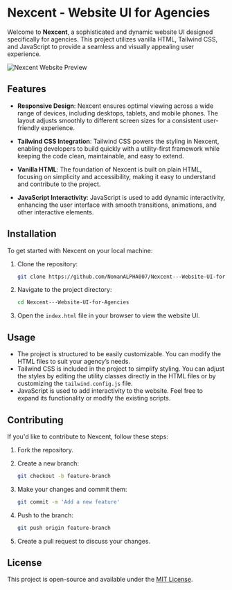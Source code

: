 # Nexcent - Website UI for Agencies

Welcome to **Nexcent**, a sophisticated and dynamic website UI designed specifically for agencies. This project utilizes vanilla HTML, Tailwind CSS, and JavaScript to provide a seamless and visually appealing user experience.

![Nexcent Website Preview](C:/Users/User/OneDrive/ドキュメント/ALL%20MY%20CODES/Nexcent%20-%20Website%20UI%20for%20Agencie/public/Screenshot%202024-08-02%20075054.png)

## Features

- **Responsive Design**: Nexcent ensures optimal viewing across a wide range of devices, including desktops, tablets, and mobile phones. The layout adjusts smoothly to different screen sizes for a consistent user-friendly experience.

- **Tailwind CSS Integration**: Tailwind CSS powers the styling in Nexcent, enabling developers to build quickly with a utility-first framework while keeping the code clean, maintainable, and easy to extend.

- **Vanilla HTML**: The foundation of Nexcent is built on plain HTML, focusing on simplicity and accessibility, making it easy to understand and contribute to the project.

- **JavaScript Interactivity**: JavaScript is used to add dynamic interactivity, enhancing the user interface with smooth transitions, animations, and other interactive elements.

## Installation

To get started with Nexcent on your local machine:

1. Clone the repository:

   ```bash
   git clone https://github.com/NomanALPHA007/Nexcent---Website-UI-for-Agencies.git
   ```

2. Navigate to the project directory:

   ```bash
   cd Nexcent---Website-UI-for-Agencies
   ```

3. Open the `index.html` file in your browser to view the website UI.

## Usage

- The project is structured to be easily customizable. You can modify the HTML files to suit your agency’s needs.
- Tailwind CSS is included in the project to simplify styling. You can adjust the styles by editing the utility classes directly in the HTML files or by customizing the `tailwind.config.js` file.
- JavaScript is used to add interactivity to the website. Feel free to expand its functionality or modify the existing scripts.

## Contributing

If you'd like to contribute to Nexcent, follow these steps:

1. Fork the repository.
2. Create a new branch:

   ```bash
   git checkout -b feature-branch
   ```

3. Make your changes and commit them:

   ```bash
   git commit -m 'Add a new feature'
   ```

4. Push to the branch:

   ```bash
   git push origin feature-branch
   ```

5. Create a pull request to discuss your changes.

## License

This project is open-source and available under the [MIT License](LICENSE).
